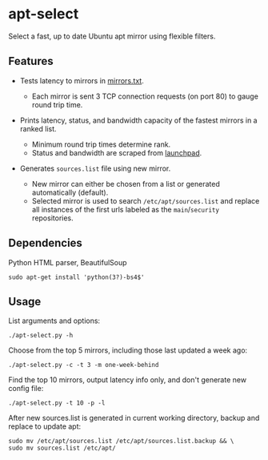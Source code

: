 apt-select
========

Select a fast, up to date Ubuntu apt mirror using flexible filters.

Features
-----------

- Tests latency to mirrors in [mirrors.txt](http://mirrors.ubuntu.com/mirrors.txt).
    - Each mirror is sent 3 TCP connection requests (on port 80) to gauge round trip time.

- Prints latency, status, and bandwidth capacity of the fastest mirrors in a ranked list.
    - Minimum round trip times determine rank.
    - Status and bandwidth are scraped from [launchpad](https://launchpad.net/ubuntu/+archivemirrors).

- Generates `sources.list` file using new mirror.
    - New mirror can either be chosen from a list or generated automatically (default).
    - Selected mirror is used to search `/etc/apt/sources.list` and replace all instances of the first urls labeled as the `main`/`security` repositories.

Dependencies
------------

Python HTML parser, BeautifulSoup

    sudo apt-get install 'python(3?)-bs4$'

Usage
-----

List arguments and options:

    ./apt-select.py -h

Choose from the top 5 mirrors, including those last updated a week ago:

    ./apt-select.py -c -t 3 -m one-week-behind

Find the top 10 mirrors, output latency info only, and don't generate new config file:

    ./apt-select.py -t 10 -p -l

After new sources.list is generated in current working directory, backup and replace to update apt:

    sudo mv /etc/apt/sources.list /etc/apt/sources.list.backup && \
    sudo mv sources.list /etc/apt/

